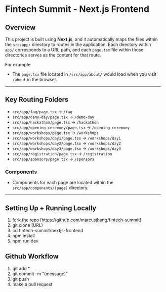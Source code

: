 # Fintech Summit - Next.js Frontend

## Overview

This project is built using **Next.js**, and it automatically maps the files within the `src/app/` directory to routes in the application. Each directory within `app/` corresponds to a URL path, and each `page.tsx` file within those directories serves as the content for that route.

For example:
- The `page.tsx` file located in `/src/app/about/` would load when you visit `/about` in the browser.

---

## Key Routing Folders

- `src/app/faq/page.tsx` → `/faq`
- `src/app/demo-day/page.tsx` → `/demo-day`
- `src/app/hackathon/page.tsx` → `/hackathon`
- `src/app/opening-ceremony/page.tsx` → `/opening-ceremony`
- `src/app/workshops/page.tsx` → `/workshops`
- `src/app/workshops/day1/page.tsx` → `/workshops/day1`
- `src/app/workshops/day2/page.tsx` → `/workshops/day2`
- `src/app/workshops/day3/page.tsx` → `/workshops/day3`
- `src/app/registration/page.tsx` → `/registration`
- `src/app/sponsors/page.tsx` → `/sponsors`

### Components
- Components for each page are located within the `src/app/components/(page)` directory.

---

## Setting Up + Running Locally
1. fork the repo [https://github.com/marcusjhang/fintech-summit]
2. git clone (URL)
3. cd fintech-summit/nextjs-frontend
4. npm install
5. npm run dev

## Github Workflow
1. git add *
2. git commit -m "(message)"
3. git push
4. make a pull request